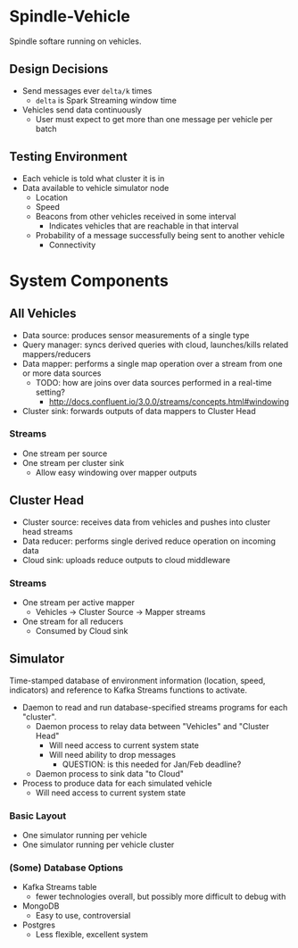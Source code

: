 # Spindle-Vehicle

Spindle softare running on vehicles.

## Design Decisions

- Send messages ever `delta/k` times
    - `delta` is Spark Streaming window time
- Vehicles send data continuously
    - User must expect to get more than one message per vehicle per batch

## Testing Environment

- Each vehicle is told what cluster it is in
- Data available to vehicle simulator node
    - Location
    - Speed
    - Beacons from other vehicles received in some interval
        - Indicates vehicles that are reachable in that interval
    - Probability of a message successfully being sent to another vehicle
        - Connectivity

# System Components

## All Vehicles

- Data source: produces sensor measurements of a single type
- Query manager: syncs derived queries with cloud, launches/kills related mappers/reducers
- Data mapper: performs a single map operation over a stream from one or more data sources
    - TODO: how are joins over data sources performed in a real-time setting?
        - <http://docs.confluent.io/3.0.0/streams/concepts.html#windowing>
- Cluster sink: forwards outputs of data mappers to Cluster Head

### Streams

- One stream per source
- One stream per cluster sink
    - Allow easy windowing over mapper outputs

## Cluster Head 

- Cluster source: receives data from vehicles and pushes into cluster head streams
- Data reducer: performs single derived reduce operation on incoming data
- Cloud sink: uploads reduce outputs to cloud middleware

### Streams

- One stream per active mapper
    - Vehicles -> Cluster Source -> Mapper streams
- One stream for all reducers
    - Consumed by Cloud sink

## Simulator

Time-stamped database of environment information (location, speed, indicators)
and reference to Kafka Streams functions to activate. 

- Daemon to read and run database-specified streams programs for each "cluster".
    - Daemon process to relay data between "Vehicles" and "Cluster Head"
        - Will need access to current system state
        - Will need ability to drop messages
            - QUESTION: is this needed for Jan/Feb deadline?
    - Daemon process to sink data "to Cloud"
- Process to produce data for each simulated vehicle
    - Will need access to current system state

### Basic Layout

- One simulator running per vehicle
- One simulator running per vehicle cluster

### (Some) Database Options

- Kafka Streams table
    - fewer technologies overall, but possibly more difficult to debug with
- MongoDB
    - Easy to use, controversial
- Postgres
    - Less flexible, excellent system
